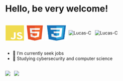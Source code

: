 <h1>Hello, be very welcome!</h1>

<div style="display: inline_block"><br>
  <img align="center" alt="Lucas-Js" height="50" width="60" src="https://raw.githubusercontent.com/devicons/devicon/master/icons/javascript/javascript-plain.svg">
  <img align="center" alt="Lucas-HTML" height="50" width="60" src="https://raw.githubusercontent.com/devicons/devicon/master/icons/html5/html5-original.svg">
  <img align="center" alt="Lucas-CSS" height="50" width="70" src="https://raw.githubusercontent.com/devicons/devicon/master/icons/css3/css3-original.svg">
  <img align="center" alt="Lucas-C" height="50" width="100" src="https://img.shields.io/badge/C-00599C?style=for-the-badge&logo=c&logoColor=white"> &nbsp; 
  <img align="center" alt="Lucas-C" height="50" width="110" src="https://img.shields.io/badge/mysql-4479A1.svg?style=for-the-badge&logo=mysql&logoColor=white">&nbsp;
</div>
<br>


- 🔭 I’m currently seek jobs  
- 🌱 Studying cybersecurity and computer science

<br>
<div> 
  <a href="https://instagram.com/solucas_" target="_blank"><img src="https://img.shields.io/badge/-Instagram-%23E4405F?style=for-the-badge&logo=instagram&logoColor=white" target="_blank"></a> &nbsp;
  <a href="https://www.linkedin.com/in/lucas-santos-4ab44b298/" target="_blank"><img src="https://img.shields.io/badge/-LinkedIn-%230077B5?style=for-the-badge&logo=linkedin&logoColor=white" target="_blank"></a> 
</div>

